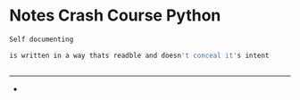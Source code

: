 # Notes Crash Course Python

``` bash
Self documenting

is written in a way thats readble and doesn't conceal it's intent
``` 

``` bash

```
---
-

